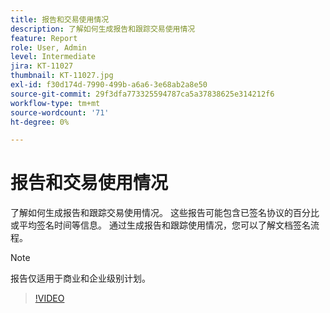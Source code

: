 ```yaml
---
title: 报告和交易使用情况
description: 了解如何生成报告和跟踪交易使用情况
feature: Report
role: User, Admin
level: Intermediate
jira: KT-11027
thumbnail: KT-11027.jpg
exl-id: f30d174d-7990-499b-a6a6-3e68ab2a8e50
source-git-commit: 29f3dfa773325594787ca5a37838625e314212f6
workflow-type: tm+mt
source-wordcount: '71'
ht-degree: 0%

---
```


# 报告和交易使用情况

了解如何生成报告和跟踪交易使用情况。 这些报告可能包含已签名协议的百分比或平均签名时间等信息。 通过生成报告和跟踪使用情况，您可以了解文档签名流程。

>[!NOTE]
>
>报告仅适用于商业和企业级别计划。

>[!VIDEO](https://video.tv.adobe.com/v/3444692?quality=12&learn=on&hidetitle=true&captions=chi_hans)
